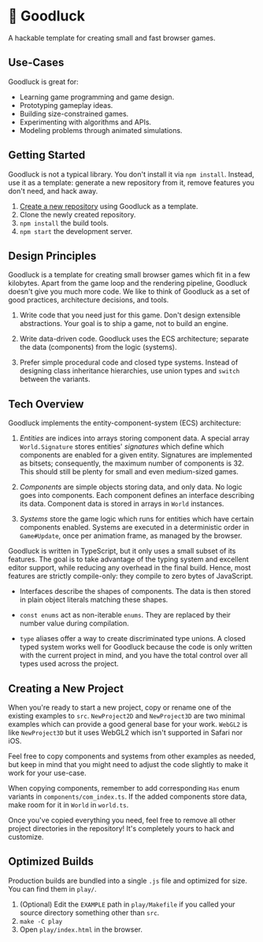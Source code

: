 # 🤞 Goodluck

A hackable template for creating small and fast browser games.

## Use-Cases

Goodluck is great for:

- Learning game programming and game design.
- Prototyping gameplay ideas.
- Building size-constrained games.
- Experimenting with algorithms and APIs.
- Modeling problems through animated simulations.

## Getting Started

Goodluck is not a typical library. You don't install it via `npm install`.
Instead, use it as a template: generate a new repository from it, remove
features you don't need, and hack away.

1. [Create a new repository](https://github.com/piesku/goodluck/generate)
   using Goodluck as a template.
2. Clone the newly created repository.
3. `npm install` the build tools.
4. `npm start` the development server.

## Design Principles

Goodluck is a template for creating small browser games which fit in a few
kilobytes. Apart from the game loop and the rendering pipeline, Goodluck
doesn't give you much more code. We like to think of Goodluck as a set of
good practices, architecture decisions, and tools.

1.  Write code that you need just for this game. Don't design extensible
    abstractions. Your goal is to ship a game, not to build an engine.

2.  Write data-driven code. Goodluck uses the ECS architecture;
    separate the data (components) from the logic (systems).

3.  Prefer simple procedural code and closed type systems. Instead of
    designing class inheritance hierarchies, use union types and `switch`
    between the variants.

## Tech Overview

Goodluck implements the entity-component-system (ECS) architecture:

1. _Entities_ are indices into arrays storing component data. A special array
   `World.Signature` stores entities' _signatures_ which define which
   components are enabled for a given entity. Signatures are implemented as
   bitsets; consequently, the maximum number of components is 32. This should
   still be plenty for small and even medium-sized games.

2.  _Components_ are simple objects storing data, and only data. No logic
    goes into components. Each component defines an interface describing its
    data. Component data is stored in arrays in `World` instances.

3.  _Systems_ store the game logic which runs for entities which have certain
    components enabled. Systems are executed in a deterministic order in
    `Game#Update`, once per animation frame, as managed by the browser.

Goodluck is written in TypeScript, but it only uses a small subset of its
features. The goal is to take advantage of the typing system and excellent
editor support, while reducing any overhead in the final build. Hence, most
features are strictly compile-only: they compile to zero bytes of JavaScript.

-   Interfaces describe the shapes of components. The data is then stored in
    plain object literals matching these shapes.

-   `const enums` act as non-iterable `enums`. They are replaced by their
    number value during compilation.

-   `type` aliases offer a way to create discriminated type unions. A closed
    typed system works well for Goodluck because the code is only written with
    the current project in mind, and you have the total control over all types
    used across the project.

## Creating a New Project

When you're ready to start a new project, copy or rename one of the existing
examples to `src`. `NewProject2D` and `NewProject3D` are two minimal examples
which can provide a good general base for your work. `WebGL2` is like
`NewProject3D` but it uses WebGL2 which isn't supported in Safari nor iOS.

Feel free to copy components and systems from other examples as needed, but
keep in mind that you might need to adjust the code slightly to make it work
for your use-case.

When copying components, remember to add corresponding `Has` enum variants in
`components/com_index.ts`. If the added components store data, make room for
it in `World` in `world.ts`.

Once you've copied everything you need, feel free to remove all other project
directories in the repository! It's completely yours to hack and customize.

## Optimized Builds

Production builds are bundled into a single `.js` file and optimized for
size. You can find them in `play/`.

1. (Optional) Edit the `EXAMPLE` path in `play/Makefile` if you called your
   source directory something other than `src`.
2. `make -C play`
3. Open `play/index.html` in the browser.
